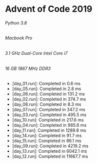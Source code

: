 # Advent of Code 2019 
###### Python 3.8 
###### Macbook Pro
###### 3.1 GHz Dual-Core Intel Core i7
###### 16 GB 1867 MHz DDR3

* [day_01.run]: Completed in 0.6 ms
* [day_05.run]: Completed in 2.8 ms
* [day_06.run]: Completed in 131.2 ms
* [day_02.run]: Completed in 374.7 ms                        
* [day_08.run]: Completed in 8.3 ms
* [day_07.run]: Completed in 347.2 ms
* [day_03.run]: Completed in 495.5 ms
* [day_10.run]: Completed in 217.6 ms
* [day_04.run]: Completed in 985.6 ms
* [day_11.run]: Completed in 1289.8 ms
* [day_14.run]: Completed in 91.7 ms
* [day_15.run]: Completed in 86.1 ms
* [day_09.run]: Completed in 4219.2 ms
* [day_13.run]: Completed in 6042.1 ms
* [day_12.run]: Completed in 11667.7 ms
